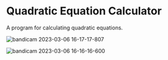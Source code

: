 # Quadratic Equation Calculator
A program for calculating quadratic equations.


![bandicam 2023-03-06 16-17-17-807](https://user-images.githubusercontent.com/71328992/223115357-35a72cd9-7b19-4606-9461-7d58753cf792.png)

![bandicam 2023-03-06 16-16-16-600](https://user-images.githubusercontent.com/71328992/223115343-7e0dc5c4-da3d-4231-a5eb-c1fe0a100bc3.png)
